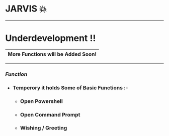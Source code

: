 # JARVIS :boom: 
- - -

# Underdevelopment !!
More Functions will be Added Soon!|
|--|
- - -
### *Function*
  - ### Temperory it holds Some of Basic Functions :-
     - ### Open Powershell 
     - ### Open Command Prompt 
     - ### Wishing / Greeting
     
